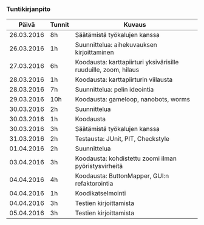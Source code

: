 ### Tuntikirjanpito
Päivä | Tunnit | Kuvaus
--------------- | ----- | ------
26.03.2016      |    8h | Säätämistä työkalujen kanssa
26.03.2016      |    1h | Suunnittelua: aihekuvauksen kirjoittaminen
27.03.2016      |    6h | Koodausta: karttapiirturi yksivärisille ruuduille, zoom, hilaus
28.03.2016      |    1h | Koodausta: karttapiirturin viilausta
28.03.2016      |    7h | Suunnittelua: pelin ideointia
29.03.2016      |   10h | Koodausta: gameloop, nanobots, worms
30.03.2016      |    2h | Suunnittelua
30.03.2016      |    1h | Koodausta
30.03.2016      |    3h | Säätämistä työkalujen kanssa
31.03.2016      |    2h | Testausta: JUnit, PIT, Checkstyle
01.04.2016      |    2h | Suunnittelua
03.04.2016      |    3h | Koodausta: kohdistettu zoomi ilman pyöristysvirheitä
04.04.2016      |    4h | Koodausta: ButtonMapper, GUI:n refaktorointia
04.04.2016      |    1h | Koodikatselmointi
04.04.2016      |    3h | Testien kirjoittamista
05.04.2016      |    3h | Testien kirjoittamista
